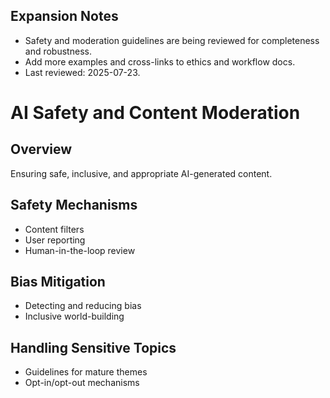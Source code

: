 

## Expansion Notes

- Safety and moderation guidelines are being reviewed for completeness and robustness.
- Add more examples and cross-links to ethics and workflow docs.
- Last reviewed: 2025-07-23.
# AI Safety and Content Moderation

## Overview

Ensuring safe, inclusive, and appropriate AI-generated content.

## Safety Mechanisms

- Content filters
- User reporting
- Human-in-the-loop review

## Bias Mitigation

- Detecting and reducing bias
- Inclusive world-building

## Handling Sensitive Topics

- Guidelines for mature themes
- Opt-in/opt-out mechanisms
